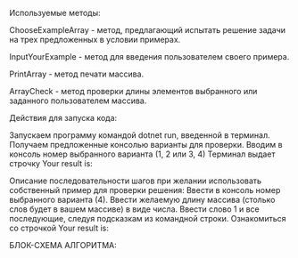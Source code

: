 Используемые методы:


ChooseExampleArray - метод, предлагающий испытать решение задачи на трех предложенных в условии примерах.

InputYourExample - метод для введения пользователем своего примера. 

PrintArray - метод печати массива. 

ArrayCheck - метод проверки длины элементов выбранного или заданного пользователем массива.


Действия для запуска кода:

Запускаем программу командой dotnet run, введенной в терминал.
Получаем предложенные консолью варианты для проверки.
Вводим в консоль номер выбранного варианта (1, 2 или 3, 4)
Терминал выдает строчку Your result is:

Описание последовательности шагов при желании использовать собственный пример для проверки решения:
Ввести в консоль номер выбранного варианта (4).
Ввести желаемую длину массива (столько слов будет в вашем массиве) в виде числа.
Ввести слово 1 и все последующие, следуя подсказкам из командной строки.
Ознакомиться со строчкой Your result is:

БЛОК-СХЕМА АЛГОРИТМА:
